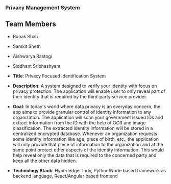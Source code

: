 ### Privacy Management System ###

## Team Members
  - Ronak Shah
  - Samkit Sheth
  - Aishwarya Rastogi
  - Siddhant Sribhashyam

  - **Title**: Privacy Focused Identification System
  - **Description**: A system designed to verify your identity with focus on privacy protection. The application will enable user to only reveal part of their identity that is required by the third-party service provider. 
  - **Goal**: In today's world where data privacy is an everyday concern, the app aims to provide granular control of identity information to any organization. The application will scan your government issued IDs and extract information from the ID with the help of OCR and image classification. The extracted identity information will be stored in a centralized encrypted database. Whenever an organization requests some identity information like age, place of birth, etc., the application will only provide that piece of information to the organization and at the same point protect other aspects of the identity information. This would help reveal only the data that is required to the concerned party and keep all the other data hidden. 
  - **Technology Stack**: Hyperledger Indy, Python/Node based framework as backend language, React/Angular based frontend

